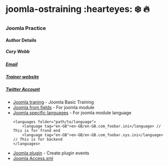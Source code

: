 # joomla-ostraining :hearteyes: :snowflake: :fire:
### Joomla Practice

#### Author Details
##### Cory Webb 
##### [Email](mailto:cory@corywebbmedia.com)
##### [Trainer website](http://corywebbmedia.com/)
##### [Twitter Account](https://www.twitter.com/corywebb)

- [Joomla traning](https://community.joomla.org/joomla-training.html) - Joomla Basic Training
- [Joomla from fields](https://docs.joomla.org/Form_field) - For joomla module
- [Joomla specific languages](https://docs.joomla.org/Specification_of_language_files) - For joomla module language
    ```
    <languages folder="path/to/language">
        <language tag="en-GB">en-GB/en-GB.com_foobar.ini</language> // This is for frond end
        <language tag="en-GB">en-GB/en-GB.com_foobar.sys.ini</language> // This is for backend
    </languages>
    ```
- [Joomla plugin](https://docs.joomla.org/Plugin/Events) -  Create plugin events
- [Joomla Access.xml](https://docs.joomla.org/Adding_ACL_rules_to_your_component)

